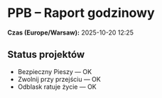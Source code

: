 # PPB – Raport godzinowy
**Czas (Europe/Warsaw):** 2025-10-20 12:25

## Status projektów
- Bezpieczny Pieszy — OK
- Zwolnij przy przejściu — OK
- Odblask ratuje życie — OK

